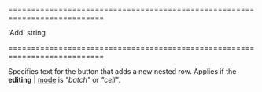 <!--**
/*-------------------------------------------
    Auto-generated file. Do not modify.
-------------------------------------------

**-->
===========================================================================
<!--default-->'Add'<!--/default-->
<!--type-->string<!--/type-->
===========================================================================

<!--shortDescription-->
Specifies text for the button that adds a new nested row. Applies if the **editing** | [mode](/Documentation/ApiReference/UI_Widgets/dxTreeList/Configuration/editing/#mode) is *"batch"* or *"cell"*.
<!--/shortDescription-->

<!--fullDescription-->

<!--/fullDescription-->